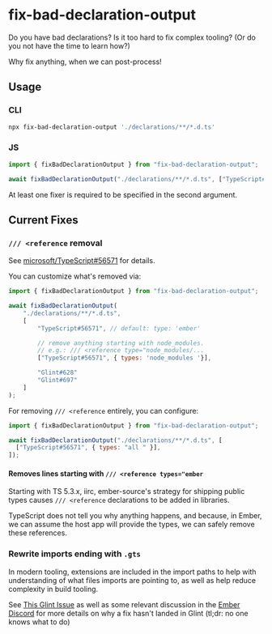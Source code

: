 # fix-bad-declaration-output

Do you have bad declarations?
Is it too hard to fix complex tooling?
(Or do you not have the time to learn how?)

Why fix anything, when we can post-process!

## Usage

### CLI

```bash
npx fix-bad-declaration-output './declarations/**/*.d.ts'
```

### JS

```js
import { fixBadDeclarationOutput } from "fix-bad-declaration-output";

await fixBadDeclarationOutput("./declarations/**/*.d.ts", ["TypeScript#56571", "Glint#628"]);
```

At least one fixer is required to be specified in the second argument.

## Current Fixes

### `/// <reference` removal

See [microsoft/TypeScript#56571](https://github.com/microsoft/TypeScript/issues/56571#issuecomment-1830436576) for details.

You can customize what's removed via:

```js
import { fixBadDeclarationOutput } from "fix-bad-declaration-output";

await fixBadDeclarationOutput(
    "./declarations/**/*.d.ts",
    [
        "TypeScript#56571", // default: type: 'ember'

        // remove anything starting with node_modules.
        // e.g.: /// <reference type="node_modules/...
        ["TypeScript#56571", { types: 'node_modules '}],

        "Glint#628"
        "Glint#697"
    ]
);
```

For removing `/// <reference` entirely, you can configure:

```js
import { fixBadDeclarationOutput } from "fix-bad-declaration-output";

await fixBadDeclarationOutput("./declarations/**/*.d.ts", [
  ["TypeScript#56571", { types: "all " }],
]);
```

#### Removes lines starting with `/// <reference types="ember`

Starting with TS 5.3.x, iirc, ember-source's strategy for shipping public types causes `/// <reference` declarations to be added in libraries.

TypeScript does not tell you why anything happens, and because, in Ember, we can assume the host app will provide the types, we can safely remove these references.

### Rewrite imports ending with `.gts`

In modern tooling, extensions are included in the import paths to help with understanding of what files imports are pointing to, as well as help reduce complexity in build tooling.

See [This Glint Issue](https://github.com/typed-ember/glint/issues/628) as well as some relevant discussion in the [Ember Discord](https://discord.com/channels/480462759797063690/568935504288940056/1171838869914779659) for more details on why a fix hasn't landed in Glint (tl;dr: no one knows what to do)
